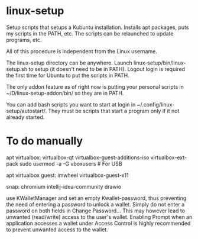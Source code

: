 # linux-setup

Setup scripts that setups a Kubuntu installation. Installs apt packages, puts my scripts in the PATH, etc. The scripts can be relaunched to update programs, etc.

All of this procedure is independent from the Linux username.

The linux-setup directory can be anywhere. Launch linux-setup/bin/linux-setup.sh to setup (it doesn't need to be in PATH). Logout login is required the first time for Ubuntu to put the scripts in PATH.

The only addon feature as of right now is putting your personal scripts in ~/D/linux-setup-addon/bin/ so they are in PATH.

You can add bash scripts you want to start at login in ~/.config/linux-setup/autostart/. They must be scripts that start a program only if it not already started.

# To do manually

apt virtualbox: virtualbox-qt virtualbox-guest-additions-iso virtualbox-ext-pack
sudo usermod -a -G vboxusers <username> # For USB

apt virtualbox guest: imwheel virtualbox-guest-x11

snap: chromium intellij-idea-community drawio

use KWalletManager and set an empty Kwallet-password, thus preventing the need of entering a password to unlock a wallet. Simply do not enter a password on both fields in Change Password... This may however lead to unwanted (read/write) access to the user's wallet. Enabling Prompt when an application accesses a wallet under Access Control is highly recommended to prevent unwanted access to the wallet.
